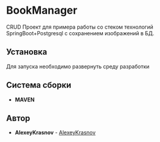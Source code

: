 
# BookManager
CRUD Проект для примера работы со стеком технологий SpringBoot+Postgresql с сохранением изображений в БД.

## Установка
Для запуска необходимо развернуть среду разработки

## Система сборки
* **MAVEN**


## Автор

* **AlexeyKrasnov** - [AlexeyKrasnov](https://github.com/AlexKrasnov13)

